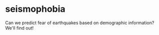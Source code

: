 # seismophobia

Can we predict fear of earthquakes based on demographic information? We'll find out!